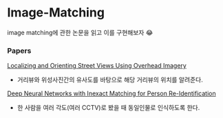 # Image-Matching
image matching에 관한 논문을 읽고 이를 구현해보자 :joy:

### Papers
[Localizing and Orienting Street Views Using Overhead Imagery](https://github.com/Junhojuno/Image-Matching/blob/master/paper-review/(revised)%20Localizing%20and%20Orienting%20Street%20Views%20Using%20Overhead%20Imagery.md) 
  - 거리뷰와 위성사진간의 유사도를 바탕으로 해당 거리뷰의 위치를 알려준다.
  
[Deep Neural Networks with Inexact Matching for Person Re-Identification]()
  - 한 사람을 여러 각도(여러 CCTV)로 봤을 때 동일인물로 인식하도록 한다.
